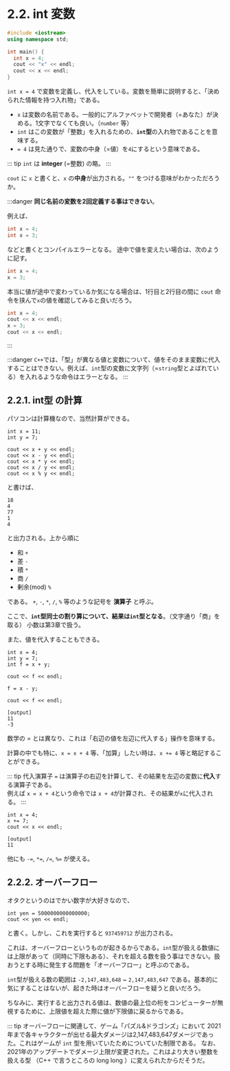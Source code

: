 # 2.2. int 変数

```cpp
#include <iostream>
using namespace std;

int main() {
  int x = 4;
  cout << "x" << endl;
  cout << x << endl;
}
```

`int x = 4` で変数を定義し、代入をしている。変数を簡単に説明すると、「決められた情報を持つ入れ物」である。

* `x` は変数の名前である。一般的にアルファベットで開発者（=あなた）が決める。1文字でなくても良い。（`number` 等）
* `int` はこの変数が「整数」を入れるための、**`int`型**の入れ物であることを意味する。
* `= 4` は見た通りで、変数の中身（=値）を`4`にするという意味である。

::: tip
`int` は **integer** (=整数) の略。
:::

`cout` に `x` と書くと、`x` の**中身**が出力される。`""` をつける意味がわかっただろうか。

:::danger
**同じ名前の変数を2回定義する事はできない**。

例えば、

```cpp
int x = 4;
int x = 3;
```

などと書くとコンパイルエラーとなる。
途中で値を変えたい場合は、次のように記す。

```cpp
int x = 4;
x = 3;
```

本当に値が途中で変わっているか気になる場合は、1行目と2行目の間に `cout` 命令を挟んで`x`の値を確認してみると良いだろう。

```cpp
int x = 4;
cout << x << endl;
x = 3;
cout << x << endl;
```

:::

:::danger
`C++`では、「型」が異なる値と変数について、値をそのまま変数に代入することはできない。例えば、`int`型の変数に文字列（=`string`型とよばれている）を入れるような命令はエラーとなる。
:::

## 2.2.1. int型 の計算

パソコンは計算機なので、当然計算ができる。

```cpp:line-numbers
int x = 11;
int y = 7;

cout << x + y << endl;
cout << x - y << endl;
cout << x * y << endl;
cout << x / y << endl;
cout << x % y << endl;
```

と書けば、

```
18
4
77
1
4
```

と出力される。上から順に

* 和 `+`
* 差 `-`
* 積 `*`
* 商 `/`
* 剰余(mod) `%`

である。 `+`, `-`, `*`, `/`, `%` 等のような記号を **演算子** と呼ぶ。

ここで、**`int`型同士の割り算について、結果は`int`型となる**。（文字通り「商」を取る）
小数は第3章で扱う。

また、値を代入することもできる。

```cpp:line-numbers
int x = 4;
int y = 7;
int f = x + y;

cout << f << endl;

f = x - y;

cout << f << endl;
```

```
[output]
11
-3
```

数学の $=$ とは異なり、これは「右辺の値を左辺に代入する」操作を意味する。

計算の中でも特に、`x = x + 4` 等、「加算」したい時は、`x += 4` 等と略記することができる。

::: tip
代入演算子 `=` は演算子の右辺を計算して、その結果を左辺の変数に**代入**する演算子である。  
例えば `x = x + 4`という命令では `x + 4`が計算され、その結果が`x`に代入される。
:::

```cpp:line-numbers
int x = 4;
x += 7;
cout << x << endl;
```

```
[output]
11
```

他にも `-=`, `*=`, `/=`, `%=` が使える。

## 2.2.2. オーバーフロー

オタクというのはでかい数字が大好きなので、

```cpp:line-numbers
int yen = 5000000000000000;
cout << yen << endl;
```

と書く。しかし、これを実行すると `937459712` が出力される。

これは、オーバーフローというものが起きるからである。`int`型が扱える数値には上限があって（同時に下限もある）、それを超える数を扱う事はできない。扱おうとする時に発生する問題を「オーバーフロー」と呼ぶのである。

`int`型が扱える数の範囲は `-2,147,483,648` ~ `2,147,483,647` である。基本的に気にすることはないが、起きた時はオーバーフローを疑うと良いだろう。

ちなみに、実行すると出力される値は、数値の最上位の桁をコンピューターが無視するために、上限値を超えた際に値が下限値に戻るからである。

::: tip
オーバーフローに関連して、ゲーム「パズル&ドラゴンズ」において 2021 年まで各キャラクターが出せる最大ダメージは2,147,483,647ダメージであった。これはゲームが `int` 型を用いていたためについていた制限である。
なお、2021年のアップデートでダメージ上限が変更された。これはより大きい整数を扱える型 （C++ で言うところの long long ）に変えられたからだそうだ。
